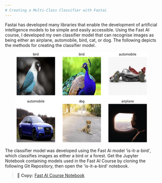 ```yaml
---
# Creating a Multi-Class Classifier with Fastai
---
```

Fastai has developed many libraries that enable the development of artificial intelligence models to be simple and easily accessible. Using the Fast AI course, I developed my own classifier model that can recognise images as being either an airplane, automobile, bird, cat, or dog. The following depicts the methods for creating the classifier model. 
<p align="center">
  
<img src = '/images/multi.png' height = 300>

</p>

The classifier model was developed using the Fast Ai model 'is-it-a-bird', which classifies images as either a bird or a forest.
Get the Jupyter Notebook containing models used in the Fast AI Course by cloning the following Git Repository, then open the 'is-it-a-bird' notebook. 
> 🔗 **Copy:** <a href="https://github.com/lovellbrian/course22.git" target="_blank">Fast AI Course Notebook</a>




